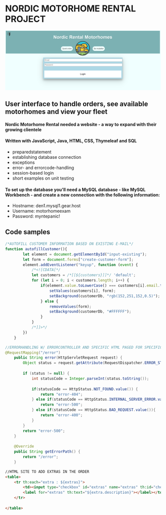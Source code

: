 # NORDIC MOTORHOME RENTAL PROJECT
![alt text](src/main/resources/static/img/Login.PNG)
## User interface to handle orders, see available motorhomes and view your fleet
#### Nordic Motorhome Rental needed a website - a way to expand with their growing clientele
#### Written with JavaScript, Java, HTML, CSS, Thymeleaf and SQL
* preparedstatement
* establishing database connection
* exceptions
* error- and errorcode-handling
* session-based login
* short examples on unit testing

#### To set up the database you'll need a MySQL database - like MySQL Workbench - and create a new connection with the following information:

* Hostname: den1.mysql1.gear.host
* Username: motorhomeexam
* Password: myntepanic!

## Code samples
```javascript
/*AUTOFILL CUSTOMER INFORMATION BASED ON EXISTING E-MAIL*/
function autofillCustomer(){
        let element = document.getElementById("input-existing");
        let form = document.forms["create-customer-form"];
        element.addEventListener("keyup", function (event) {
            /*<![CDATA[*/
            let customers = /*[[${customers}]]*/ 'default';
            for (let i = 0; i < customers.length; i++) {
                if(element.value.toLowerCase() === customers[i].email.toLowerCase()){
                    setValues(customers[i], form);
                    setBackground(customerDb, "rgb(152,251,152,0.5)");
                } else {
                    removeValues(form);
                    setBackground(customerDb, "#FFFFFF");
                }
            }
            /*]]>*/
        })
    }
```

```java
//ERRORHANDLING W/ ERRORCONTROLLER AND SPECIFIC HTML PAGED FOR SPECIFIC ERROR CODES
@RequestMapping("/error")
    public String error(HttpServletRequest request) {
        Object status = request.getAttribute(RequestDispatcher.ERROR_STATUS_CODE);

        if (status != null) {
            int statusCode = Integer.parseInt(status.toString());

            if(statusCode == HttpStatus.NOT_FOUND.value()) {
                return "error-404";
            } else if(statusCode == HttpStatus.INTERNAL_SERVER_ERROR.value()) {
                return "error-500";
            } else if(statusCode == HttpStatus.BAD_REQUEST.value()){
                return "error-400";
            }
        }
        return "error-500";
    }

    @Override
    public String getErrorPath() {
        return "/error";
    }
```

```html
//HTML SITE TO ADD EXTRAS IN THE ORDER
<table>
    <tr th:each="extra : ${extras}">
        <td><input type="checkbox" id="extras" name="extras" th:id="check" th:value="${extra.id}">
        <label for="extras" th:text="${extra.description}"></label></td>
    </tr>

</table>
```
